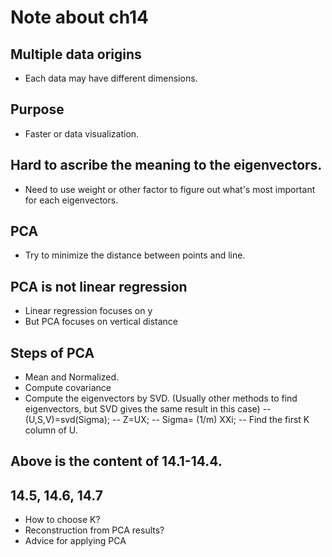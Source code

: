 # Note about ch14

## Multiple data origins 
- Each data may have different dimensions.

## Purpose
- Faster or data visualization.

## Hard to ascribe the meaning to the eigenvectors.
- Need to use weight or other factor to figure out what's most important for each eigenvectors.

## PCA
- Try to minimize the distance between points and line.

## PCA is not linear regression
- Linear regression focuses on y
- But PCA focuses on vertical distance

## Steps of PCA
- Mean and Normalized.
- Compute covariance
- Compute the eigenvectors by SVD. (Usually other methods to find eigenvectors, but SVD gives the same result in this case)
-- (U,S,V)=svd(Sigma);
-- Z=UX;
-- Sigma= (1/m) XXi;
-- Find the first K column of U.

## Above is the content of 14.1-14.4.

## 14.5, 14.6, 14.7
- How to choose K?
- Reconstruction from PCA results?
- Advice for applying PCA

